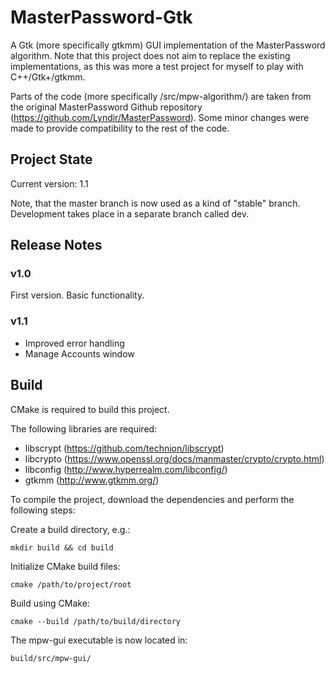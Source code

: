 # MasterPassword-Gtk
A Gtk (more specifically gtkmm) GUI implementation of the MasterPassword algorithm. Note that this project does not aim to replace the existing implementations, as this was more a test project for myself to play with C++/Gtk+/gtkmm. 

Parts of the code (more specifically /src/mpw-algorithm/) are taken from the original MasterPassword Github repository (https://github.com/Lyndir/MasterPassword). Some minor changes were made to provide compatibility to the rest of the code.

## Project State
Current version: 1.1

Note, that the master branch is now used as a kind of "stable" branch. Development takes place in a separate branch called dev.

## Release Notes

### v1.0
First version. Basic functionality.

### v1.1
* Improved error handling
* Manage Accounts window

## Build
CMake is required to build this project.

The following libraries are required:
* libscrypt (https://github.com/technion/libscrypt)
* libcrypto (https://www.openssl.org/docs/manmaster/crypto/crypto.html)
* libconfig (http://www.hyperrealm.com/libconfig/)
* gtkmm (http://www.gtkmm.org/)

To compile the project, download the dependencies and perform the following steps:

Create a build directory, e.g.:

    mkdir build && cd build

Initialize CMake build files:

    cmake /path/to/project/root

Build using CMake:

    cmake --build /path/to/build/directory

The mpw-gui executable is now located in:

    build/src/mpw-gui/
